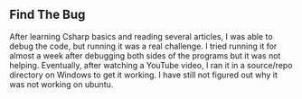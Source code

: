 ## Find The Bug

After learning Csharp basics and reading several articles, I was able to debug the code, but running it was a real challenge. I tried running it for almost a week after debugging both sides of the programs but it was not helping. Eventually, after watching a YouTube video, I ran it in a source/repo directory on Windows to get it working. I have still not figured out why it was not working on ubuntu.